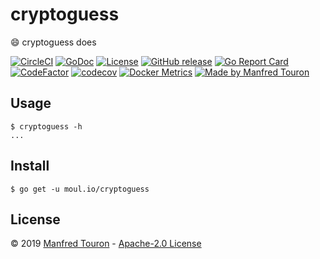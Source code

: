 # cryptoguess

:smile: cryptoguess does

[![CircleCI](https://circleci.com/gh/moul/cryptoguess.svg?style=shield)](https://circleci.com/gh/moul/cryptoguess)
[![GoDoc](https://godoc.org/moul.io/cryptoguess?status.svg)](https://godoc.org/moul.io/cryptoguess)
[![License](https://img.shields.io/github/license/moul/cryptoguess.svg)](https://github.com/moul/cryptoguess/blob/master/LICENSE)
[![GitHub release](https://img.shields.io/github/release/moul/cryptoguess.svg)](https://github.com/moul/cryptoguess/releases)
[![Go Report Card](https://goreportcard.com/badge/moul.io/cryptoguess)](https://goreportcard.com/report/moul.io/cryptoguess)
[![CodeFactor](https://www.codefactor.io/repository/github/moul/cryptoguess/badge)](https://www.codefactor.io/repository/github/moul/cryptoguess)
[![codecov](https://codecov.io/gh/moul/cryptoguess/branch/master/graph/badge.svg)](https://codecov.io/gh/moul/cryptoguess)
[![Docker Metrics](https://images.microbadger.com/badges/image/moul/cryptoguess.svg)](https://microbadger.com/images/moul/cryptoguess)
[![Made by Manfred Touron](https://img.shields.io/badge/made%20by-Manfred%20Touron-blue.svg?style=flat)](https://manfred.life/)


## Usage

```console
$ cryptoguess -h
...
```

## Install

```console
$ go get -u moul.io/cryptoguess
```

## License

© 2019 [Manfred Touron](https://manfred.life) -
[Apache-2.0 License](https://github.com/moul/cryptoguess/blob/master/LICENSE)

